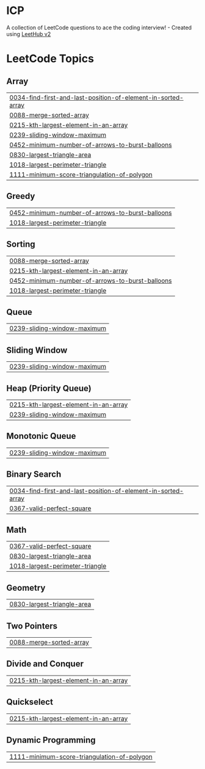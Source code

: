 # ICP
A collection of LeetCode questions to ace the coding interview! - Created using [LeetHub v2](https://github.com/arunbhardwaj/LeetHub-2.0)

<!---LeetCode Topics Start-->
# LeetCode Topics
## Array
|  |
| ------- |
| [0034-find-first-and-last-position-of-element-in-sorted-array](https://github.com/jainsiddhantofficial/ICP/tree/master/0034-find-first-and-last-position-of-element-in-sorted-array) |
| [0088-merge-sorted-array](https://github.com/jainsiddhantofficial/ICP/tree/master/0088-merge-sorted-array) |
| [0215-kth-largest-element-in-an-array](https://github.com/jainsiddhantofficial/ICP/tree/master/0215-kth-largest-element-in-an-array) |
| [0239-sliding-window-maximum](https://github.com/jainsiddhantofficial/ICP/tree/master/0239-sliding-window-maximum) |
| [0452-minimum-number-of-arrows-to-burst-balloons](https://github.com/jainsiddhantofficial/ICP/tree/master/0452-minimum-number-of-arrows-to-burst-balloons) |
| [0830-largest-triangle-area](https://github.com/jainsiddhantofficial/ICP/tree/master/0830-largest-triangle-area) |
| [1018-largest-perimeter-triangle](https://github.com/jainsiddhantofficial/ICP/tree/master/1018-largest-perimeter-triangle) |
| [1111-minimum-score-triangulation-of-polygon](https://github.com/jainsiddhantofficial/ICP/tree/master/1111-minimum-score-triangulation-of-polygon) |
## Greedy
|  |
| ------- |
| [0452-minimum-number-of-arrows-to-burst-balloons](https://github.com/jainsiddhantofficial/ICP/tree/master/0452-minimum-number-of-arrows-to-burst-balloons) |
| [1018-largest-perimeter-triangle](https://github.com/jainsiddhantofficial/ICP/tree/master/1018-largest-perimeter-triangle) |
## Sorting
|  |
| ------- |
| [0088-merge-sorted-array](https://github.com/jainsiddhantofficial/ICP/tree/master/0088-merge-sorted-array) |
| [0215-kth-largest-element-in-an-array](https://github.com/jainsiddhantofficial/ICP/tree/master/0215-kth-largest-element-in-an-array) |
| [0452-minimum-number-of-arrows-to-burst-balloons](https://github.com/jainsiddhantofficial/ICP/tree/master/0452-minimum-number-of-arrows-to-burst-balloons) |
| [1018-largest-perimeter-triangle](https://github.com/jainsiddhantofficial/ICP/tree/master/1018-largest-perimeter-triangle) |
## Queue
|  |
| ------- |
| [0239-sliding-window-maximum](https://github.com/jainsiddhantofficial/ICP/tree/master/0239-sliding-window-maximum) |
## Sliding Window
|  |
| ------- |
| [0239-sliding-window-maximum](https://github.com/jainsiddhantofficial/ICP/tree/master/0239-sliding-window-maximum) |
## Heap (Priority Queue)
|  |
| ------- |
| [0215-kth-largest-element-in-an-array](https://github.com/jainsiddhantofficial/ICP/tree/master/0215-kth-largest-element-in-an-array) |
| [0239-sliding-window-maximum](https://github.com/jainsiddhantofficial/ICP/tree/master/0239-sliding-window-maximum) |
## Monotonic Queue
|  |
| ------- |
| [0239-sliding-window-maximum](https://github.com/jainsiddhantofficial/ICP/tree/master/0239-sliding-window-maximum) |
## Binary Search
|  |
| ------- |
| [0034-find-first-and-last-position-of-element-in-sorted-array](https://github.com/jainsiddhantofficial/ICP/tree/master/0034-find-first-and-last-position-of-element-in-sorted-array) |
| [0367-valid-perfect-square](https://github.com/jainsiddhantofficial/ICP/tree/master/0367-valid-perfect-square) |
## Math
|  |
| ------- |
| [0367-valid-perfect-square](https://github.com/jainsiddhantofficial/ICP/tree/master/0367-valid-perfect-square) |
| [0830-largest-triangle-area](https://github.com/jainsiddhantofficial/ICP/tree/master/0830-largest-triangle-area) |
| [1018-largest-perimeter-triangle](https://github.com/jainsiddhantofficial/ICP/tree/master/1018-largest-perimeter-triangle) |
## Geometry
|  |
| ------- |
| [0830-largest-triangle-area](https://github.com/jainsiddhantofficial/ICP/tree/master/0830-largest-triangle-area) |
## Two Pointers
|  |
| ------- |
| [0088-merge-sorted-array](https://github.com/jainsiddhantofficial/ICP/tree/master/0088-merge-sorted-array) |
## Divide and Conquer
|  |
| ------- |
| [0215-kth-largest-element-in-an-array](https://github.com/jainsiddhantofficial/ICP/tree/master/0215-kth-largest-element-in-an-array) |
## Quickselect
|  |
| ------- |
| [0215-kth-largest-element-in-an-array](https://github.com/jainsiddhantofficial/ICP/tree/master/0215-kth-largest-element-in-an-array) |
## Dynamic Programming
|  |
| ------- |
| [1111-minimum-score-triangulation-of-polygon](https://github.com/jainsiddhantofficial/ICP/tree/master/1111-minimum-score-triangulation-of-polygon) |
<!---LeetCode Topics End-->